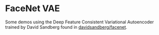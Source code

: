 # FaceNet VAE

Some demos using the Deep Feature Consistent Variational Autoencoder
trained by David Sandberg found in [davidsandberg/facenet](https://github.com/davidsandberg/facenet).
